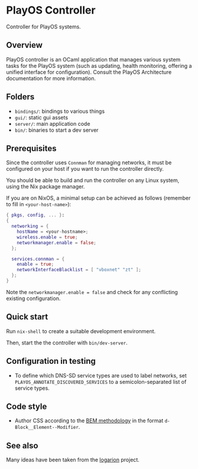 # PlayOS Controller

Controller for PlayOS systems.

## Overview

PlayOS controller is an OCaml application that manages various system tasks for the PlayOS system (such as updating, health monitoring, offering a unified interface for configuration). Consult the PlayOS Architecture documentation for more information.

## Folders

- `bindings/`: bindings to various things
- `gui/`: static gui assets
- `server/`: main application code
- `bin/`: binaries to start a dev server

## Prerequisites

Since the controller uses `Connman` for managing networks, it must be configured on your host if you want to run the controller directly.

You should be able to build and run the controller on any Linux system, using the Nix package manager.

If you are on NixOS, a minimal setup can be achieved as follows (remember to fill in `<your-host-name>`):

```nix
{ pkgs, config, ... }:
{
  networking = {
    hostName = <your-hostname>;
    wireless.enable = true;
    networkmanager.enable = false;
  };

  services.connman = {
    enable = true;
    networkInterfaceBlacklist = [ "vboxnet" "zt" ];
  };
}
```

Note the `networkmanager.enable = false` and check for any conflicting existing configuration.

## Quick start


Run `nix-shell` to create a suitable development environment.

Then, start the the controller with `bin/dev-server`.

## Configuration in testing

- To define which DNS-SD service types are used to label networks, set `PLAYOS_ANNOTATE_DISCOVERED_SERVICES` to a semicolon-separated list of service types.

## Code style

- Author CSS according to the [BEM methodology](http://getbem.com/) in the format `d-Block__Element--Modifier`.

## See also

Many ideas have been taken from the [logarion](https://cgit.orbitalfox.eu/logarion/) project.
